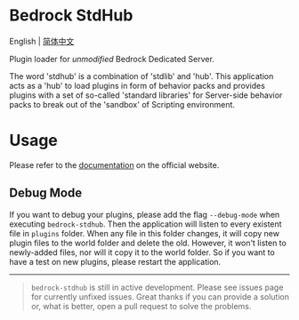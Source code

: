 # Bedrock StdHub

English | [简体中文](README.zh.md)

Plugin loader for *unmodified* Bedrock Dedicated Server.

The word 'stdhub' is a combination of 'stdlib' and 'hub'. This application acts as a 'hub' to load plugins in form of behavior packs and provides plugins with a set of so-called 'standard libraries' for Server-side behavior packs to break out of the 'sandbox' of Scripting environment.

# Usage

Please refer to the [documentation](https://bedrock-stdhub.gdt.pub/user-manual/get-started.html) on the official website.

## Debug Mode

If you want to debug your plugins, please add the flag `--debug-mode` when executing `bedrock-stdhub`. Then the application will listen to every existent file in `plugins` folder. When any file in this folder changes, it will copy new plugin files to the world folder and delete the old. However, it won't listen to newly-added files, nor will it copy it to the world folder. So if you want to have a test on new plugins, please restart the application.

---

> `bedrock-stdhub` is still in active development. Please see issues page for currently unfixed issues. Great thanks if you can provide a solution or, what is better, open a pull request to solve the problems.
